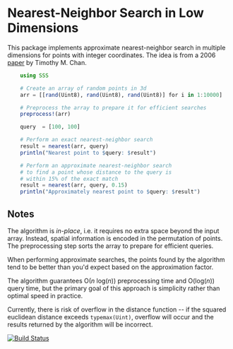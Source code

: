 # Nearest-Neighbor Search in Low Dimensions

This package implements approximate nearest-neighbor search in multiple dimensions for points with integer coordinates. The idea is from a 2006 [paper](http://cs.uwaterloo.ca/~tmchan/sss.ps) by Timothy M. Chan.

```julia
	using SSS

	# Create an array of random points in 3d
	arr = [[rand(Uint8), rand(Uint8), rand(Uint8)] for i in 1:10000]

	# Preprocess the array to prepare it for efficient searches
	preprocess!(arr)

	query  = [100, 100]

	# Perform an exact nearest-neighbor search
	result = nearest(arr, query)
	println("Nearest point to $query: $result")

	# Perform an approximate nearest-neighbor search
	# to find a point whose distance to the query is
	# within 15% of the exact match
	result = nearest(arr, query, 0.15)
	println("Approximately nearest point to $query: $result")
```

## Notes

The algorithm is _in-place_, i.e. it requires no extra space beyond the input array. Instead, spatial information is encoded in the permutation of points. The preprocessing step sorts the array to prepare for efficient queries.

When performing approximate searches, the points found by the algorithm tend to be better than you'd expect based on the approximation factor.

The algorithm guarantees O(_n_ log(_n_)) preprocessing time and O(log(_n_)) query time, but the primary goal of this approach is simplicity rather than optimal speed in practice.

Currently, there is risk of overflow in the distance function -- if the squared euclidean distance exceeds `typemax(Uint)`, overflow will occur and the results returned by the algorithm will be incorrect.

[![Build Status](https://travis-ci.org/yurivish/SSS.jl.svg?branch=master)](https://travis-ci.org/yurivish/SSS.jl)
